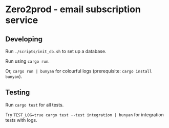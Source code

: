 # Zero2prod - email subscription service

## Developing

Run `./scripts/init_db.sh` to set up a database.

Run using `cargo run`.

Or, `cargo run | bunyan` for colourful logs (prerequisite: `cargo install bunyan`).

## Testing

Run `cargo test` for all tests.

Try `TEST_LOG=true cargo test --test integration | bunyan` for integration tests with logs.
